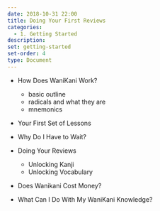 ```yaml
---
date: 2018-10-31 22:00
title: Doing Your First Reviews
categories:
  - 1. Getting Started
description:
set: getting-started
set-order: 4
type: Document
---
```


* How Does WaniKani Work?
  - basic outline
  - radicals and what they are
  - mnemonics
* Your First Set of Lessons
* Why Do I Have to Wait?
* Doing Your Reviews
  - Unlocking Kanji
  - Unlocking Vocabulary
* Does Wanikani Cost Money?

* What Can I Do With My WaniKani Knowledge?
